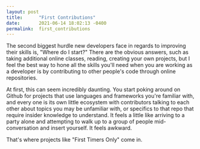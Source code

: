 ```yaml
---
layout: post
title:      "First Contributions"
date:       2021-06-14 18:02:13 -0400
permalink:  first_contributions
---
```



The second biggest hurdle new developers face in regards to improving their skills is, "Where do I start?"
There are the obvious answers, such as taking additional online classes, reading, creating your own projects, but I feel the best way to hone all the skills you'll need when you are working as a developer is by contributing to other people's code through online repositories.

At first, this can seem incredibly daunting. You start poking around on Github for projects that use languages and frameworks you're familiar with, and every one is its own little ecosystem with contributors talking to each other about topics you may be unfamiliar with, or specifics to that repo that require insider knowledge to understand. It feels a little like arriving to a party alone and attempting to walk up to a group of people mid-conversation and insert yourself. It feels awkward.

That's where projects like "First Timers Only" come in. 
